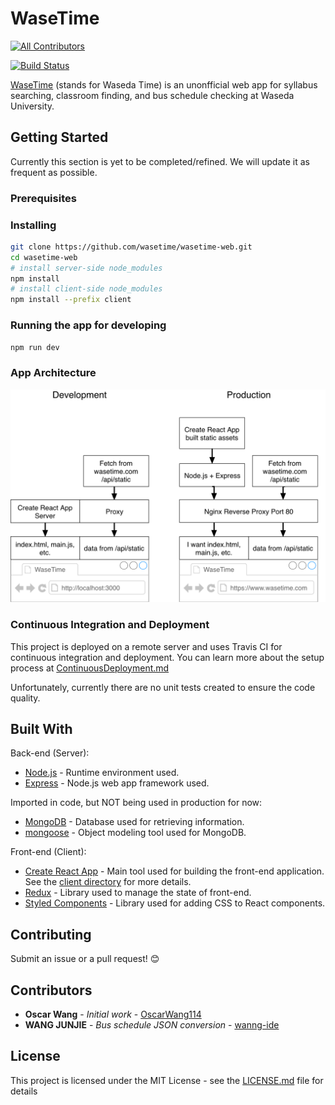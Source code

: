# WaseTime
[![All Contributors](https://img.shields.io/badge/all_contributors-0-orange.svg?style=flat-square)](#contributors)

[![Build Status](https://travis-ci.org/wasetime/wasetime-web.svg?branch=master)](https://travis-ci.org/wasetime/wasetime-web)

[WaseTime](https://wasetime.com) (stands for Waseda Time) is an unonfficial web app for syllabus searching, classroom finding, and bus schedule checking at Waseda University.

## Getting Started

Currently this section is yet to be completed/refined. We will update it as frequent as possible.

### Prerequisites

### Installing

```bash
git clone https://github.com/wasetime/wasetime-web.git
cd wasetime-web
# install server-side node_modules
npm install
# install client-side node_modules
npm install --prefix client
```

### Running the app for developing

```bash
npm run dev
```

### App Architecture

![App Architecture](/docs/images/AppArchitecture.png)

### Continuous Integration and Deployment

This project is deployed on a remote server and uses Travis CI for continuous integration and deployment. You can learn more about the setup process at [ContinuousDeployment.md](docs/ContinuousDeployment.md)

Unfortunately, currently there are no unit tests
created to ensure the code quality.

## Built With

Back-end (Server):

* [Node.js](https://nodejs.org/) - Runtime environment used.
* [Express](http://expressjs.com/) - Node.js web app framework used.

Imported in code, but NOT being used in production for now:

* [MongoDB](https://www.mongodb.com/) - Database used for retrieving information.
* [mongoose](http://mongoosejs.com/) - Object modeling tool used for MongoDB.

Front-end (Client):

* [Create React App](https://github.com/facebook/create-react-app) - Main tool used for building the front-end application. See the [client directory](client/) for more details.
* [Redux](https://redux.js.org) - Library used to manage the state of front-end.
* [Styled Components](https://www.styled-components.com) - Library used for adding CSS to React components.

## Contributing

Submit an issue or a pull request! :blush:

## Contributors

<!-- ALL-CONTRIBUTORS-LIST:START - Do not remove or modify this section -->
<!-- prettier-ignore -->
<!-- ALL-CONTRIBUTORS-LIST:END -->
* **Oscar Wang** - _Initial work_ - [OscarWang114](https://github.com/OscarWang114)
* **WANG JUNJIE** - _Bus schedule JSON conversion_ - [wanng-ide](https://github.com/wanng-ide)

## License

This project is licensed under the MIT License - see the [LICENSE.md](LICENSE.md) file for details
